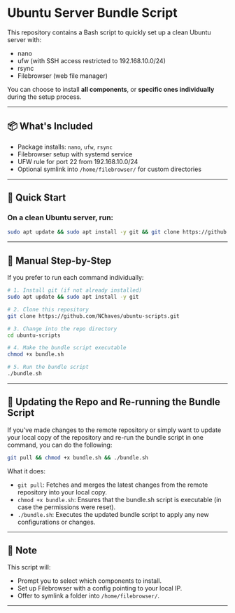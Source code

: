 
# Ubuntu Server Bundle Script

This repository contains a Bash script to quickly set up a clean Ubuntu server with:

- nano
- ufw (with SSH access restricted to 192.168.10.0/24)
- rsync
- Filebrowser (web file manager)

You can choose to install **all components**, or **specific ones individually** during the setup process.

---

## 📦 What's Included

- Package installs: `nano`, `ufw`, `rsync`
- Filebrowser setup with systemd service
- UFW rule for port 22 from 192.168.10.0/24
- Optional symlink into `/home/filebrowser/` for custom directories

---

## 🚀 Quick Start

### On a clean Ubuntu server, run:

```bash
sudo apt update && sudo apt install -y git && git clone https://github.com/NChaves/ubuntu-scripts.git && cd ubuntu-scripts && chmod +x bundle.sh && ./bundle.sh
```

---

## 🔧 Manual Step-by-Step

If you prefer to run each command individually:

```bash
# 1. Install git (if not already installed)
sudo apt update && sudo apt install -y git

# 2. Clone this repository
git clone https://github.com/NChaves/ubuntu-scripts.git

# 3. Change into the repo directory
cd ubuntu-scripts

# 4. Make the bundle script executable
chmod +x bundle.sh

# 5. Run the bundle script
./bundle.sh
```

---
## 📝 Updating the Repo and Re-running the Bundle Script

If you've made changes to the remote repository or simply want to update your local copy of the repository and re-run the bundle script in one command, you can do the following:
```bash
git pull && chmod +x bundle.sh && ./bundle.sh
```

What it does:

- `git pull`: Fetches and merges the latest changes from the remote repository into your local copy.
- `chmod +x bundle.sh`: Ensures that the bundle.sh script is executable (in case the permissions were reset).
- `./bundle.sh`: Executes the updated bundle script to apply any new configurations or changes.

---

## 🔐 Note

This script will:

- Prompt you to select which components to install.
- Set up Filebrowser with a config pointing to your local IP.
- Offer to symlink a folder into `/home/filebrowser/`.

---
